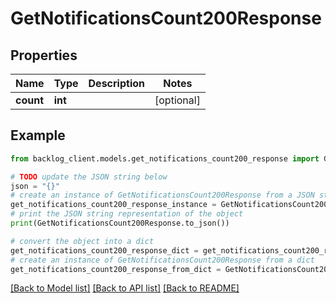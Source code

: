 # GetNotificationsCount200Response


## Properties

Name | Type | Description | Notes
------------ | ------------- | ------------- | -------------
**count** | **int** |  | [optional] 

## Example

```python
from backlog_client.models.get_notifications_count200_response import GetNotificationsCount200Response

# TODO update the JSON string below
json = "{}"
# create an instance of GetNotificationsCount200Response from a JSON string
get_notifications_count200_response_instance = GetNotificationsCount200Response.from_json(json)
# print the JSON string representation of the object
print(GetNotificationsCount200Response.to_json())

# convert the object into a dict
get_notifications_count200_response_dict = get_notifications_count200_response_instance.to_dict()
# create an instance of GetNotificationsCount200Response from a dict
get_notifications_count200_response_from_dict = GetNotificationsCount200Response.from_dict(get_notifications_count200_response_dict)
```
[[Back to Model list]](../README.md#documentation-for-models) [[Back to API list]](../README.md#documentation-for-api-endpoints) [[Back to README]](../README.md)


